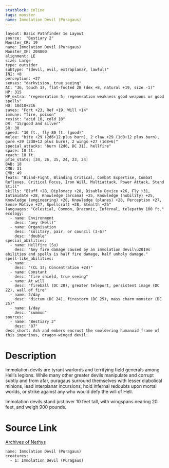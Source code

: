 ```yaml
---
statblock: inline
tags: monster
name: Immolation Devil (Puragaus)
---
```

```statblock
layout: Basic Pathfinder 1e Layout
source:  "Bestiary 2"
Monster_CR: 19
name: Immolation Devil (Puragaus)
Monster_XP: 204800
alignment: LE
size: Large
type: outsider
subtype: "(devil, evil, extraplanar, lawful)"
INI: +8
perception: +27
senses: "darkvision, true seeing"
AC: "36, touch 17, flat-footed 28 (dex +8, natural +19, size -1)"
HP: 315
HP_extra: "regeneration 5; regeneration weakness good weapons or good spells"
HD: 18d10+216
saves: "Fort +23, Ref +19, Will +14"
immune: "fire, poison"
resist: "acid 10, cold 10"
DR: "15/good and silver"
SR: 30
speed: "30 ft., fly 80 ft. (good)"
melee: "bite +29 (2d6+12 plus burn), 2 claw +29 (1d8+12 plus burn), gore +29 (2d8+12 plus burn), 2 wings +27 (1d8+6)"
special_attacks: "burn (2d6, DC 31), hellfire"
space: 10 ft.
reach: 10 ft.
pf1e_stats: [34, 26, 35, 24, 23, 24]
BAB: 18
CMB: 31
CMD: 49
feats: "Blind-Fight, Blinding Critical, Combat Expertise, Combat Reflexes, Critical Focus, Iron Will, Multiattack, Power Attack, Stand Still"
skills: "Bluff +28, Diplomacy +28, Disable Device +26, Fly +31, Intimidate +28, Knowledge (arcana) +25, Knowledge (nobility) +25, Knowledge (engineering) +28, Knowledge (planes) +28, Perception +27, Sense Motive +27, Spellcraft +28, Stealth +25"
languages: "Celestial, Common, Draconic, Infernal, telepathy 100 ft."
ecology:
  - name: Environment
    desc: "any (Hell)"
  - name: Organisation
    desc: "solitary, pair, or council (3-6)"
    desc: "double"
special_abilities:
  - name: Hellfire (Su)
    desc: "Any fire damage caused by an immolation devil\u2019s abilities and spells is half fire damage, half unholy damage."
spell-like_abilities:
  - name:
    desc: "(CL 17; Concentration +24)"
  - name: Constant
    desc: "fire shield, true seeing"
  - name: At will
    desc: "fireball (DC 20), greater teleport, persistent image (DC 22), wall of fire"
  - name: 3/day
    desc: "dictum (DC 24), firestorm (DC 25), mass charm monster (DC 25)"
  - name: 1/day
    desc: "summon"
sources:
  - name: "Bestiary 2"
    desc: "87"
desc_short: Ash and embers encrust the smoldering humanoid frame of this imperious, dragon-winged devil. 
```
# Description
Immolation devils are tyrant warlords and terrifying field generals among Hell’s legions. While many other greater devils manipulate and corrupt subtly and from afar, puragaus surround themselves with lesser diabolical minions, lead interplanar incursions, hold infernal redoubts upon mortal worlds, or strike against any who would defy the will of Hell. 

Immolation devils stand just over 10 feet tall, with wingspans nearing 20 feet, and weigh 900 pounds.
# Source Link
[Archives of Nethys](https://aonprd.com/MonsterDisplay.aspx?ItemName=Immolation%20Devil%20(Puragaus))
```encounter-table
name: Immolation Devil (Puragaus)
creatures:
  - 1: Immolation Devil (Puragaus)
```
